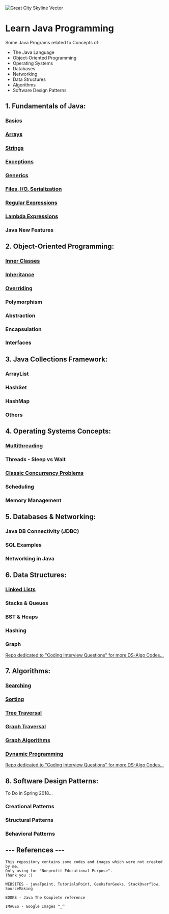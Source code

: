 ![Great City Skyline Vector](https://user-images.githubusercontent.com/2780145/33828904-f4f9db84-de93-11e7-87bb-82fe8734ebc2.png)

# Learn Java Programming

Some Java Programs related to Concepts of:
- The Java Language
- Object-Oriented Programming
- Operating Systems
- Databases
- Networking
- Data Structures
- Algorithms
- Software Design Patterns

## 1. Fundamentals of Java:

### [Basics](Java-Concepts/basics)

### [Arrays](Java-Concepts/arrays)

### [Strings](Java-Concepts/strings)

### [Exceptions](Java-Concepts/exceptions)

### [Generics](Java-Concepts/generics)

### [Files, I/O, Serialization](Java-Concepts/input_output)

### [Regular Expressions](Java-Concepts/regex)

### [Lambda Expressions](Java-Concepts/lambda)

### Java New Features

## 2. Object-Oriented Programming:

### [Inner Classes](Object-Oriented-Programming/inner_class)

### [Inheritance](Object-Oriented-Programming/inheritance)

### [Overriding](Object-Oriented-Programming/overriding)

### Polymorphism

### Abstraction

### Encapsulation

### Interfaces

## 3. Java Collections Framework:

### ArrayList

### HashSet

### HashMap

### Others

## 4. Operating Systems Concepts:

### [Multithreading](Concurrency/multithreading)

### Threads - Sleep vs Wait

### [Classic Concurrency Problems](Concurrency/classic_problems)

### Scheduling

### Memory Management

## 5. Databases & Networking:

### Java DB Connectivity (JDBC)

### SQL Examples

### Networking in Java

## 6. Data Structures:

### [Linked Lists](Data-Structures/linked_lists)

### Stacks & Queues

### BST & Heaps

### Hashing

### Graph

[Repo dedicated to "Coding Interview Questions" for more DS-Algo Codes...](https://github.com/Suryakant-Bharti/coding-interview-questions)

## 7. Algorithms:

### [Searching](Algorithms/searching)

### [Sorting](Algorithms/sorting)

### [Tree Traversal](Algorithms/tree_traversal)

### [Graph Traversal](Algorithms/graph_traversal)

### [Graph Algorithms](Algorithms/graph_classic_algos)

### [Dynamic Programming](Algorithms/dynamic_programming)

[Repo dedicated to "Coding Interview Questions" for more DS-Algo Codes...](https://github.com/Suryakant-Bharti/coding-interview-questions)

## 8. Software Design Patterns:

To Do in Spring 2018...

### Creational Patterns

### Structural Patterns

### Behavioral Patterns

--- References ---
------------------

    This repository contains some codes and images which were not created by me.
    Only using for "Nonprofit Educational Purpose".
    Thank you :)
    
    WEBSITES - javaTpoint, TutorialsPoint, GeeksforGeeks, StackOverflow, SourceMaking

    BOOKS - Java The Complete reference
    
    IMAGES - Google Images ^_^
